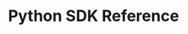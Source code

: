 ---
createdAt: '2021-11-09T00:50:51.323Z'
excerpt: ''
hidden: false
link_url: https://youthful-leakey-ab1977.netlify.app/
slug: sdk-reference
title: Python SDK Reference
type: link
updatedAt: '2021-11-09T00:51:39.019Z'
---